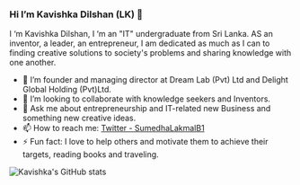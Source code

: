 ### Hi I’m Kavishka Dilshan (LK) 👋

I ‘m Kavishka Dilshan, I ‘m an "IT" undergraduate from Sri Lanka. AS an inventor, a leader, an entrepreneur, I am dedicated as much as I can to finding creative solutions to society's problems and sharing knowledge with one another.


- 🔭 I’m founder and managing director at Dream Lab (Pvt) Ltd and Delight Global Holding (Pvt)Ltd.
- 👯 I’m looking to collaborate with knowledge seekers and Inventors.
- 💬 Ask me about entrepreneurship and IT-related new Business and something new creative ideas.
- 📫 How to reach me: [Twitter - SumedhaLakmalB1](https://twitter.com/SumedhaLakmalB1)
- ⚡ Fun fact: I love to help others and motivate them to achieve their targets, reading books and traveling.

![Kavishka's GitHub stats](https://github-readme-stats.vercel.app/api?username=kavishka199808&&show_icons=true&title_color=ffffff&icon_color=bb2acf&text_color=daf7dc&bg_color=151515)

